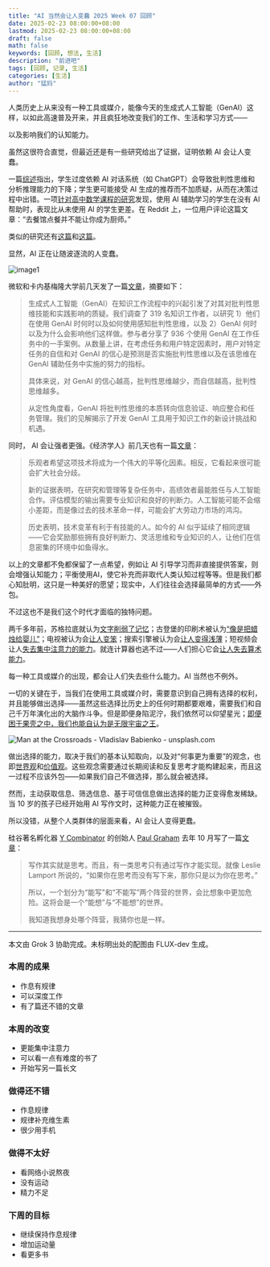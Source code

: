 ```yaml
---
title: "AI 当然会让人变蠢 2025 Week 07 回顾"
date: 2025-02-23 08:00:00+08:00
lastmod: 2025-02-23 08:00:00+08:00
draft: false
math: false
keywords: [回顾, 想法, 生活]
description: "前进吧"
tags: [回顾, 记录, 生活]
categories: [生活]
author: "猛犸"
---
```


人类历史上从来没有一种工具或媒介，能像今天的生成式人工智能（GenAI）这样，以如此高速普及开来，并且疯狂地改变我们的工作、生活和学习方式——

以及影响我们的认知能力。

虽然这很符合直觉，但最近还是有一些研究给出了证据，证明依赖 AI 会让人变蠢。

一篇[综述](https://slejournal.springeropen.com/articles/10.1186/s40561-024-00316-7)指出，学生过度依赖 AI 对话系统（如 ChatGPT）会导致批判性思维和分析推理能力的下降；学生更可能接受 AI 生成的推荐而不加质疑，从而在决策过程中出错。一项[针对高中数学课程的研究](https://papers.ssrn.com/sol3/papers.cfm?abstract_id=4895486)发现，使用 AI 辅助学习的学生在没有 AI 帮助时，表现比从未使用 AI 的学生更差。在 Reddit 上，一位用户评论这篇文章：“去餐馆点餐并不能让你成为厨师。”

类似的研究还有[这篇](https://www.nature.com/articles/s41599-023-01787-8)和[这篇](https://pmc.ncbi.nlm.nih.gov/articles/PMC11020077/)。

显然，AI 正在让随波逐流的人变蠢。

![image1](https://1-1256632535.cos.ap-beijing.myqcloud.com/img/image1.png)

微软和卡内基梅隆大学前几天发了一篇[文章](https://www.microsoft.com/en-us/research/uploads/prod/2025/01/lee_2025_ai_critical_thinking_survey.pdf)，摘要如下：

> 生成式人工智能（GenAI）在知识工作流程中的兴起引发了对其对批判性思维技能和实践影响的质疑。我们调查了 319 名知识工作者，以研究 1）他们在使用 GenAI 时何时以及如何使用感知批判性思维，以及 2）GenAI 何时以及为什么会影响他们这样做。参与者分享了 936 个使用 GenAI 在工作任务中的一手案例。从数量上讲，在考虑任务和用户特定因素时，用户对特定任务的自信和对 GenAI 的信心是预测是否实施批判性思维以及在该思维在 GenAI 辅助任务中实施的努力的指标。
>
> 具体来说，对 GenAI 的信心越高，批判性思维越少，而自信越高，批判性思维越多。
>
> 从定性角度看，GenAI 将批判性思维的本质转向信息验证、响应整合和任务管理。我们的见解揭示了开发 GenAI 工具用于知识工作的新设计挑战和机遇。

同时， AI 会让强者更强。《经济学人》前几天也有一篇[文章](https://www.economist.com/finance-and-economics/2025/02/13/how-ai-will-divide-the-best-from-the-rest)：

> 乐观者希望这项技术将成为一个伟大的平等化因素。相反，它看起来很可能会扩大社会分歧。
>
> 新的证据表明，在研究和管理等复杂任务中，高绩效者最能胜任与人工智能合作。评估模型的输出需要专业知识和良好的判断力。人工智能可能不会缩小差距，而是像过去的技术革命一样，可能会扩大劳动力市场的鸿沟。
>
> 历史表明，技术变革有利于有技能的人。如今的 AI 似乎延续了相同逻辑——它会奖励那些拥有良好判断力、灵活思维和专业知识的人，让他们在信息密集的环境中如鱼得水。

以上的文章都不免都保留了一点希望，例如让 AI 引导学习而非直接提供答案，则会增强认知能力；平衡使用AI，使它补充而非取代人类认知过程等等。但是我们都心知肚明，这只是一种美好的愿望；现实中，人们往往会选择最简单的方式——外包。

不过这也不是我们这个时代才面临的独特问题。

两千多年前，苏格拉底就认为[文字削弱了记忆](https://www.historyofinformation.com/detail.php?id=3439)；古登堡的印刷术被认为[“像是把蜡烛给婴儿”](https://fee.org/articles/todays-techno-panic-would-have-killed-the-printing-press/)；电视被认为会[让人变笨](https://www.linkedin.com/pulse/watching-tv-making-you-dumber-time-switch-off-ashley-gomes)；搜索引擎被认为会[让人变得浅薄](https://www.psychologytoday.com/us/blog/the-pacific-heart/201209/the-internet-makes-you-stupid-and-shallow)；短视频会让人[失去集中注意力的能力](https://pmc.ncbi.nlm.nih.gov/articles/PMC11236742/)。就连计算器也逃不过——人们担心它会[让人失去算术能力](https://www.theatomicmag.com/are-calculators-ruining-our-math-skills/)。

每一种工具或媒介的出现，都会让人们失去些什么能力。AI 当然也不例外。

一切的关键在于，当我们在使用工具或媒介时，需要意识到自己拥有选择的权利，并且能够做出选择——虽然这些选择比历史上的任何时期都要艰难，需要我们和自己千万年演化出的大脑作斗争。但是即便身陷泥泞，我们依然可以仰望星光；[即便困于果壳之中，我们也能自认为是无限宇宙之王](https://book.douban.com/subject/25773575/)。

![Man at the Crossroads - Vladislav Babienko - unsplash.com](https://1-1256632535.cos.ap-beijing.myqcloud.com/img/vladislav-babienko-KTpSVEcU0XU-unsplash.jpg)

做出选择的能力，取决于我们的基本认知取向，以及对“何事更为重要”的观念，也即[世界观](https://en.wikipedia.org/wiki/Worldview)和[价值观](https://en.wikipedia.org/wiki/Value_(ethics))。这些观念需要通过长期阅读和反复思考才能构建起来，而且这一过程不应该外包——如果我们自己不做选择，那么就会被选择。

然而，主动获取信息、筛选信息、基于可信信息做出选择的能力正变得愈发稀缺。当 10 岁的孩子已经开始用 AI 写作文时，这种能力正在被摧毁。

所以没错，从整个人类群体的层面来看，AI 会让人变得更蠢。

硅谷著名孵化器 [Y Combinator](https://www.ycombinator.com/) 的创始人 [Paul Graham](https://www.paulgraham.com/) 去年 10 月写了一篇[文章](https://www.paulgraham.com/writes.html)：

> 写作其实就是思考。而且，有一类思考只有通过写作才能实现。就像 Leslie Lamport 所说的，“如果你在思考而没有写下来，那你只是以为你在思考。”
>
> 所以，一个划分为“能写"和“不能写”两个阵营的世界，会比想象中更加危险。这将会是一个“能想”与“不能想”的世界。
>
> 我知道我想身处哪个阵营，我猜你也是一样。

---

本文由 Grok 3 协助完成。未标明出处的配图由 FLUX-dev 生成。

### 本周的成果

- 作息有规律
- 可以深度工作
- 有了篇还不错的文章

### 本周的改变

- 更能集中注意力
- 可以看一点有难度的书了
- 开始写另一篇长文

### 做得还不错

- 作息规律
- 规律补充维生素
- 很少用手机

### 做得不太好

- 看网络小说熬夜
- 没有运动
- 精力不足

### 下周的目标

- 继续保持作息规律
- 增加运动量
- 看更多书
